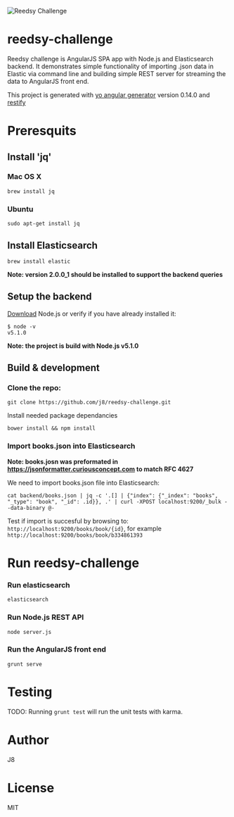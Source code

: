 ![Reedsy Challenge](https://cloud.githubusercontent.com/assets/818400/11432055/6a832d4c-94ae-11e5-9672-ce11a8c834fd.png
)
# reedsy-challenge

Reedsy challenge is AngularJS SPA app with Node.js and Elasticsearch backend. It demonstrates simple functionality of importing .json data in Elastic via command line and building simple REST server for streaming the data to AngularJS front end.

This project is generated with [yo angular generator](https://github.com/yeoman/generator-angular)
version 0.14.0 and [restify](http://restify.com)

# Preresquits

## Install 'jq'

### Mac OS X

```
brew install jq
```

### Ubuntu

```
sudo apt-get install jq
```

## Install Elasticsearch
```
brew install elastic

```
__Note: version 2.0.0_1 should be installed to support the backend queries__

## Setup the backend

[Download](https://nodejs.org/en/download/) Node.js or verify if you have already installed it:

```
$ node -v
v5.1.0
```

__Note: the project is build with Node.js v5.1.0__

## Build & development

### Clone the repo:

```
git clone https://github.com/j8/reedsy-challenge.git
```

Install needed package dependancies

```
bower install && npm install
```

### Import books.json into Elasticsearch

__Note: books.josn was preformated in https://jsonformatter.curiousconcept.com to match RFC 4627__

We need to import books.json file into Elasticsearch:

```
cat backend/books.json | jq -c '.[] | {"index": {"_index": "books", "_type": "book", "_id": .id}}, .' | curl -XPOST localhost:9200/_bulk --data-binary @-
```

Test if import is succesful by browsing to: ``http://localhost:9200/books/book/{id}``, for example ``http://localhost:9200/books/book/b334861393``

# Run reedsy-challenge

### Run elasticsearch
```
elasticsearch
```

### Run Node.js REST API

```
node server.js
```

### Run the AngularJS front end

```
grunt serve
```


# Testing

TODO: Running `grunt test` will run the unit tests with karma.

# Author

J8

# License

MIT